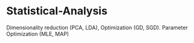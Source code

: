 # Statistical-Analysis
Dimensionality reduction (PCA, LDA), Optimization (GD, SGD). Parameter Optimization (MLE, MAP)
